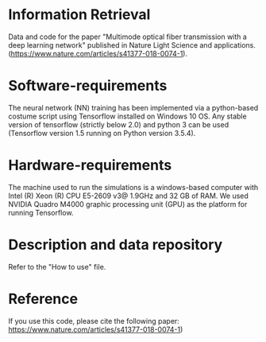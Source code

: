 # Information Retrieval
Data and code for the paper "Multimode optical fiber transmission with a deep learning network" published in Nature Light Science and applications. (https://www.nature.com/articles/s41377-018-0074-1).



# Software-requirements
The neural network (NN) training has been implemented via a python-based costume script using Tensorflow installed on Windows 10 OS. Any stable version of tensorflow (strictly below 2.0) and python 3 can be used (Tensorflow version 1.5 running on Python version 3.5.4). 


# Hardware-requirements
The machine used to run the simulations is a windows-based computer with Intel (R) Xeon (R) CPU E5-2609 v3@ 1.9GHz and 32 GB of RAM. We used NVIDIA Quadro M4000 graphic processing unit (GPU) as the platform for running Tensorflow.


# Description and data repository
Refer to the "How to use" file.



# Reference
If you use this code, please cite the following paper:
https://www.nature.com/articles/s41377-018-0074-1)
